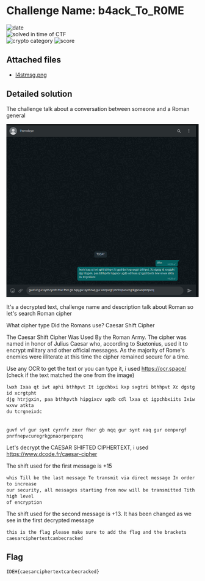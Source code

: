 
# Challenge Name: b4ack_To_R0ME 



![date](https://img.shields.io/badge/date-07.03.2021-brightgreen.svg)  
![solved in time of CTF](https://img.shields.io/badge/solved-in%20time%20of%20CTF-brightgreen.svg)   
![crypto category](https://img.shields.io/badge/category-crypto-lightgrey.svg)
![score](https://img.shields.io/badge/score-50-blue.svg)

## Attached files

- [l4stmsg.png](l4stmsg.png)



## Detailed solution

The challenge talk about a conversation between someone and a Roman general 

![l4stmsg.png](l4stmsg.png)

It's a decrypted text, challenge name and description talk about Roman so let's search Roman cipher

What cipher type Did the Romans use? Caesar Shift Cipher 

The Caesar Shift Cipher Was Used By the Roman Army. The cipher was named in honor of Julius Caesar who, according to Suetonius, used it to encrypt military and other official messages. As the majority of Rome's enemies were illiterate at this time the cipher remained secure for a time.
  
Use any OCR to get the text or you can type it, i used https://ocr.space/ (check if the text matched the one from the image)

```
lwxh Ixaa qt iwt aphi bthhpvt It igpchbxi kxp sxgtri bthhpvt Xc dgstg id xcrgtpht
djg htrjgxin, paa bthhpvth hipgixcv ugdb cdl lxaa qt igpchbxiits Ixiw wxvw atkta
du tcrgneixdc 


guvf vf gur synt cyrnfr znxr fher gb nqq gur synt naq gur oenpxrgf pnrfnepvcuregrkgpnaorpenpxrq
```  

Let's decrypt the CAESAR SHIFTED CIPHERTEXT, i used https://www.dcode.fr/caesar-cipher  

The shift used for the first message is +15  

```
whis Till be the last message Te transmit via direct message In order to increase
our security, all messages starting from now will be transmitted Tith high level
of encryption
``` 

The shift used for the second message is +13. It has been changed as we see in the first decrypted message

```
this is the flag please make sure to add the flag and the brackets caesarciphertextcanbecracked
```

## Flag

```
IDEH{caesarciphertextcanbecracked}
```
